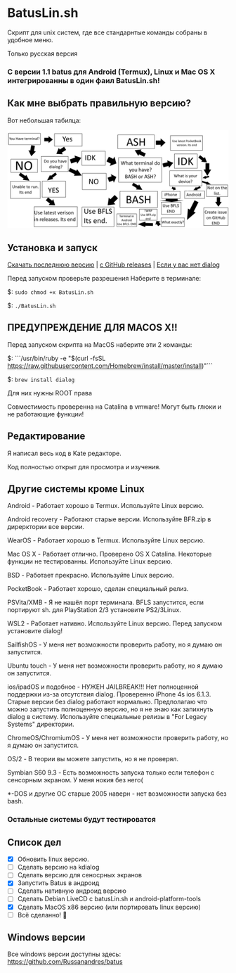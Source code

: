 # BatusLin.sh
Скрипт для unix систем, где все стандарнтые команды собраны в удобное меню.

Только русская версия

### С версии 1.1 batus для Android (Termux), Linux и Mac OS X интегрированны в один фаил BatusLin.sh!
## Как мне выбрать правильную версию?
Вот небольшая табилца:

![Здесь:](https://github.com/Russanandres/batus-linux/blob/gh-pages/MSpaint.png)

## Установка и запуск
[Скачать последнюю версию](https://github.com/Russanandres/batus-linux/tree/main/all%20versions/lastversion) | [с GitHub releases](https://github.com/Russanandres/batus-linux/releases) | [Если у вас нет dialog](https://github.com/Russanandres/batus-linux/tree/main/For%20Legacy%20Systems)

Перед запуском проверьте разрешения
Наберите в терминале:

$: ```sudo chmod +x BatusLin.sh```

$: ```./BatusLin.sh```

## ПРЕДУПРЕЖДЕНИЕ ДЛЯ MACOS X!!
Перед запуском скрипта на MacOS наберите эти 2 команды:

$: ```/usr/bin/ruby -e "$(curl -fsSL https://raw.githubusercontent.com/Homebrew/install/master/install)"```

$: ```brew install dialog```

Для них нужны ROOT права

Совместимость проверенна на Catalina в vmware! Могут быть глюки и не работающие функции!

## Редактирование
Я написал весь код в Kate редакторе.

Код полностью открыт для просмотра и изучения.

## Другие системы кроме Linux
Android - Работает хорошо в Termux. Используйте Linux версию.

Android recovery - Работают старые версии. Используйте BFR.zip в дирерктории все версии.

WearOS - Работает хорошо в Termux. Используйте Linux версию.

Mac OS X - Работает отлично. Проверено OS X Catalina. Некоторые функции не тестированны. Используйте Linux версию.

BSD - Работает прекрасно. Используйте Linux версию.

PocketBook - Работает хорошо, сделан специальный релиз.

PSVita/XMB - Я не нашёл порт терминала. BFLS запустится, если портируют sh. для PlayStation 2/3 установите PS2/3Linux.

WSL2 - Работает нативно. Используйте Linux версию. Перед запуском установите dialog!

SailfishOS - У меня нет возможности проверить работу, но я думаю он запустится.

Ubuntu touch - У меня нет возможности проверить работу, но я думаю он запустится.

ios/ipadOS и подобное - НУЖЕН JAILBREAK!!! Нет полноценной поддержки из-за отсутствия dialog. Проверенно iPhone 4s ios 6.1.3. Старые версии без dialog работают нормально. Предполагаю что можно запустить полноценную версию, но я не знаю как запихнуть dialog в систему. Используйте специальные релизы в "For Legacy Systems" директории.

ChromeOS/ChromiumOS - У меня нет возможности проверить работу, но я думаю он запустится.

OS/2 - В теории вы можете запустить, но я не проверял.

Symbian S60 9.3 - Есть возможность запуска только если телефон с сенсорным экраном. У меня нокия без него(

*-DOS и другие ОС старше 2005 наверн - нет возможности запуска без bash.

### Остальные системы будут тестироватся

## Список дел
- [x] Обновить linux версию.
- [ ] Сделать версию на kdialog
- [ ] Сделать версию для сеносрных экранов
- [x] Запустить Batus в андроид
- [ ] Сделать нативную андроид версию
- [ ] Сделать Debian LiveCD с batusLin.sh и android-platform-tools
- [x] Сделать MacOS x86 версию (или портировать linux версию)
- [ ] Всё сделанно! :tada:

## Windows версии
Все windows версии доступны здесь: https://github.com/Russanandres/batus

